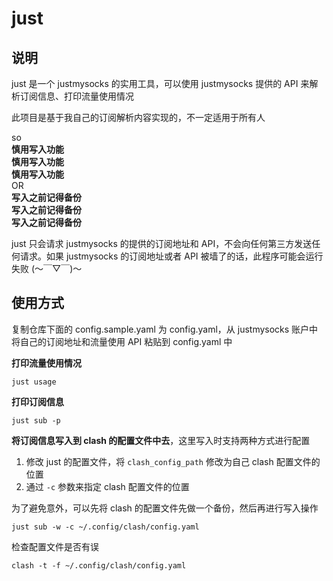 # just
## 说明
just 是一个 justmysocks 的实用工具，可以使用 justmysocks 提供的 API 来解析订阅信息、打印流量使用情况  

此项目是基于我自己的订阅解析内容实现的，不一定适用于所有人

so  
**慎用写入功能**  
**慎用写入功能**  
**慎用写入功能**  
OR  
**写入之前记得备份**  
**写入之前记得备份**  
**写入之前记得备份**  


just 只会请求 justmysocks 的提供的订阅地址和 API，不会向任何第三方发送任何请求。如果 justmysocks 的订阅地址或者 API 被墙了的话，此程序可能会运行失败 (～￣▽￣)～

## 使用方式
复制仓库下面的 config.sample.yaml 为 config.yaml，从 justmysocks 账户中将自己的订阅地址和流量使用 API 粘贴到 config.yaml 中

**打印流量使用情况**
```shell
just usage
```

**打印订阅信息**
```shell
just sub -p
```

**将订阅信息写入到 clash 的配置文件中去**，这里写入时支持两种方式进行配置
1. 修改 just 的配置文件，将 `clash_config_path` 修改为自己 clash 配置文件的位置
2. 通过 `-c` 参数来指定 clash 配置文件的位置


为了避免意外，可以先将 clash 的配置文件先做一个备份，然后再进行写入操作  
```shell
just sub -w -c ~/.config/clash/config.yaml
```

检查配置文件是否有误
```shell
clash -t -f ~/.config/clash/config.yaml
```
